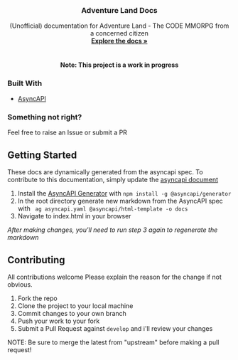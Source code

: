 <div id="top"></div>
<!--
*** Thanks for checking out the Best-README-Template. If you have a suggestion
*** that would make this better, please fork the repo and create a pull request
*** or simply open an issue with the tag "enhancement".
*** Don't forget to give the project a star!
*** Thanks again! Now go create something AMAZING! :D
-->



<!-- PROJECT SHIELDS -->
<!--
*** I'm using markdown "reference style" links for readability.
*** Reference links are enclosed in brackets [ ] instead of parentheses ( ).
*** See the bottom of this document for the declaration of the reference variables
*** for contributors-url, forks-url, etc. This is an optional, concise syntax you may use.
*** https://www.markdownguide.org/basic-syntax/#reference-style-links
-->

<!-- PROJECT LOGO -->
<br />
<div align="center">
  <a href="https://github.com/oliver-cool-beans/al-api-docs">
  </a>

<h3 align="center">Adventure Land Docs</h3>

  <p align="center">
    (Unofficial) documentation for Adventure Land - The CODE MMORPG from a concerned citizen 
    <br />
    <a href="https://oliver-cool-beans.github.io/al-api-docs/#/"><strong>Explore the docs »</strong></a>
    <br />
    <br />
  </p>
</div>

<h4 align="center" >Note: This project is a work in progress</h4>

### Built With

* [AsyncAPI](https://www.asyncapi.com/) 

### Something not right?
Feel free to raise an Issue or submit a PR

<!-- GETTING STARTED -->
## Getting Started

These docs are dynamically generated from the asyncapi spec. To contribute to this documentation, simply update the [asyncapi document](asyncapi.yaml)

1. Install the [AsyncAPI Generator](https://github.com/asyncapi/generator) with `npm install -g @asyncapi/generator`
2. In the root directory generate new markdown from the AsyncAPI spec with ` ag asyncapi.yaml @asyncapi/html-template -o docs`
3. Navigate to index.html in your browser

*After making changes, you'll need to run step 3 again to regenerate the markdown*

## Contributing
All contributions welcome 
Please explain the reason for the change if not obvious.

1. Fork the repo
2. Clone the project to your local machine
3. Commit changes to your own branch
4. Push your work to your fork
5. Submit a Pull Request against `develop` and i'll review your changes

NOTE: Be sure to merge the latest from "upstream" before making a pull request!

